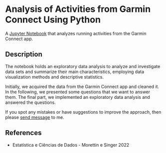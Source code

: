 # Analysis of Activities from Garmin Connect Using Python

A [Jupyter Notebook](https://jupyter.org) that analyzes running activities from the Garmin Connect app.

## Description

The notebook holds an exploratory data analysis to analyze and investigate data sets and summarize their
main characteristics, employing data visualization methods and descriptive statistics.

Initially, we acquired the data from the Garmin Connect app and cleaned it. In the following, we presented some questions 
that we want to answer them. The final part, we implemented an exploratory data analysis and answered the questions.

If you spot any mistakes or have suggestions to improve the approach, then please [send message](https://twitter.com/williamjouse) to me.


## References

* Estatística e Ciências de Dados - Morettin e Singer 2022






